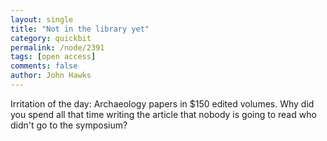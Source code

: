 ```yaml
---
layout: single 
title: "Not in the library yet" 
category: quickbit
permalink: /node/2391
tags: [open access] 
comments: false 
author: John Hawks 
---
```


Irritation of the day: Archaeology papers in $150 edited volumes. Why did you spend all that time writing the article that nobody is going to read who didn't go to the symposium? 

